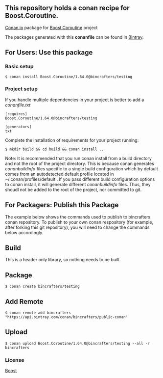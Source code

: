 ## This repository holds a conan recipe for Boost.Coroutine.

[Conan.io](https://conan.io) package for [Boost.Coroutine](https://github.com/Boostorg/Coroutine) project

The packages generated with this **conanfile** can be found in [Bintray](https://bintray.com/bincrafters/public-conan/Boost.Coroutine%3Abincrafters).

## For Users: Use this package

### Basic setup

    $ conan install Boost.Coroutine/1.64.0@bincrafters/testing

### Project setup

If you handle multiple dependencies in your project is better to add a *conanfile.txt*

    [requires]
    Boost.Coroutine/1.64.0@bincrafters/testing

    [generators]
    txt

Complete the installation of requirements for your project running:</small></span>

    $ mkdir build && cd build && conan install ..
	
Note: It is recommended that you run conan install from a build directory and not the root of the project directory.  This is because conan generates *conanbuildinfo* files specific to a single build configuration which by default comes from an autodetected default profile located in ~/.conan/profiles/default .  If you pass different build configuration options to conan install, it will generate different *conanbuildinfo* files.  Thus, they shoudl not be added to the root of the project, nor committed to git. 

## For Packagers: Publish this Package

The example below shows the commands used to publish to bincrafters conan repository. To publish to your own conan respository (for example, after forking this git repository), you will need to change the commands below accordingly. 

## Build  

This is a header only library, so nothing needs to be built.

## Package 

    $ conan create bincrafters/testing
	
## Add Remote

	$ conan remote add bincrafters "https://api.bintray.com/conan/bincrafters/public-conan"

## Upload

    $ conan upload Boost.Coroutine/1.64.0@bincrafters/testing --all -r bincrafters

### License
[Boost](LICENSE)
